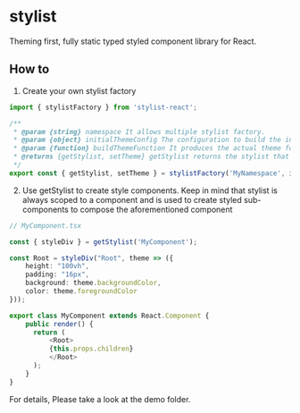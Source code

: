 # stylist
Theming first, fully static typed styled component library for React. 

## How to

1. Create your own stylist factory

```typescript
import { stylistFactory } from 'stylist-react';

/**
 * @param {string} namespace It allows multiple stylist factory.
 * @param {object} initialThemeConfig The configuration to build the initial theme. It can be empty if you are not yet ready for theming your app.
 * @param {function} buildThemeFunction It produces the actual theme for the given theme configuration
 * @returns {getStylist, setTheme} getStylist returns the stylist that can create styled components. setTheme can change themes.
 */
export const { getStylist, setTheme } = stylistFactory('MyNamespace', initialThemeConfig, buildThemeFunction);
```

2. Use getStylist to create style components. Keep in mind that stylist is always scoped to a component and is used to create styled sub-components to compose the aforementioned component

```typescript
// MyComponent.tsx

const { styleDiv } = getStylist('MyComponent');

const Root = styleDiv("Root", theme => ({
    height: "100vh",
    padding: "16px",
    background: theme.backgroundColor,
    color: theme.foregroundColor
}));

export class MyComponent extends React.Component {
    public render() {
      return (
          <Root>
          {this.props.children}
          </Root>
      );
    }
}
```

For details, Please take a look at the demo folder.
